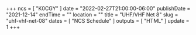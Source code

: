 +++
ncs = [ "K0CGY" ]
date = "2022-02-27T21:00:00-06:00"
publishDate = "2021-12-14"
endTime = ""
location = ""
title = "UHF/VHF Net 8"
slug = "uhf-vhf-net-08"
dates = [ "NCS Schedule" ]
outputs = [ "HTML" ]
update = 1
+++
